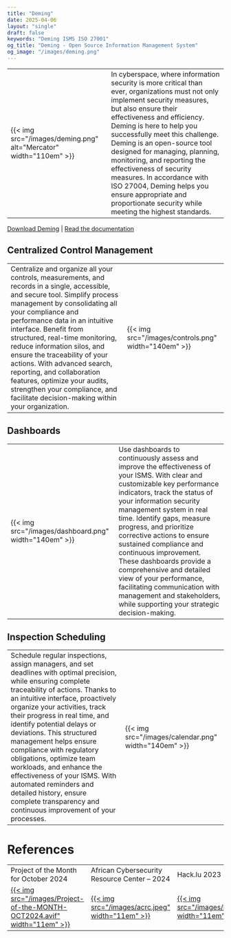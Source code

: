 ```yaml
---
title: "Deming"
date: 2025-04-06
layout: "single"
draft: false
keywords: "Deming ISMS ISO 27001"
og_title: "Deming - Open Source Information Management System"
og_image: "/images/deming.png"
---
```



|   |   |
|----|----|
| {{< img src="/images/deming.png" alt="Mercator" width="110em" >}} | In cyberspace, where information security is more critical than ever, organizations must not only implement security measures, but also ensure their effectiveness and efficiency. Deming is here to help you successfully meet this challenge. Deming is an open-source tool designed for managing, planning, monitoring, and reporting the effectiveness of security measures. In accordance with ISO 27004, Deming helps you ensure appropriate and proportionate security while meeting the highest standards. |

[Download Deming](https://github.com/dbarzin/deming?tab=readme-ov-file#deming) | [Read the documentation](https://dbarzin.github.io/deming/)

## Centralized Control Management

|   |   |
|----|----|
| Centralize and organize all your controls, measurements, and records in a single, accessible, and secure tool. Simplify process management by consolidating all your compliance and performance data in an intuitive interface. Benefit from structured, real-time monitoring, reduce information silos, and ensure the traceability of your actions. With advanced search, reporting, and collaboration features, optimize your audits, strengthen your compliance, and facilitate decision-making within your organization. | {{< img src="/images/controls.png" width="140em" >}} |

## Dashboards

|   |   |
|----|----|
| {{< img src="/images/dashboard.png" width="140em" >}} | Use dashboards to continuously assess and improve the effectiveness of your ISMS. With clear and customizable key performance indicators, track the status of your information security management system in real time. Identify gaps, measure progress, and prioritize corrective actions to ensure sustained compliance and continuous improvement. These dashboards provide a comprehensive and detailed view of your performance, facilitating communication with management and stakeholders, while supporting your strategic decision-making. |

## Inspection Scheduling

| | |
|----|----|
| Schedule regular inspections, assign managers, and set deadlines with optimal precision, while ensuring complete traceability of actions. Thanks to an intuitive interface, proactively organize your activities, track their progress in real time, and identify potential delays or deviations. This structured management helps ensure compliance with regulatory obligations, optimize team workloads, and enhance the effectiveness of your ISMS. With automated reminders and detailed history, ensure complete transparency and continuous improvement of your processes. | {{< img src="/images/calendar.png" width="140em" >}} |

# References

| | | | | |
|---|---|---|---|---|
| Project of the Month for October 2024 | African Cybersecurity Resource Center – 2024 | Hack.lu 2023 | |
| [{{< img src="/images/Project-of-the-MONTH-OCT2024.avif" width="11em" >}}](https://www.ow2.org/view/OW2-Project-of-the-Month/October-2024Deming) | [{{< img src="/images/acrc.jpeg" width="11em" >}}](https://www.youtube.com/watch?v=EXI0d9aYHPI) | [{{< img src="/images/hacklu.png" width="11em" >}}](https://www.youtube.com/watch?v=AiK8NLsZkz8) | |
